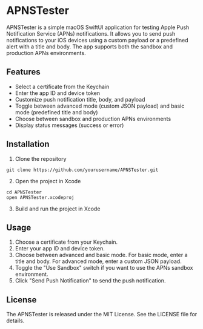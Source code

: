 # APNSTester
APNSTester is a simple macOS SwiftUI application for testing Apple Push Notification Service (APNs) notifications. It allows you to send push notifications to your iOS devices using a custom payload or a predefined alert with a title and body. The app supports both the sandbox and production APNs environments.

## Features
- Select a certificate from the Keychain
- Enter the app ID and device token
- Customize push notification title, body, and payload
- Toggle between advanced mode (custom JSON payload) and basic mode (predefined title and body)
- Choose between sandbox and production APNs environments
- Display status messages (success or error)

## Installation
1. Clone the repository
```
git clone https://github.com/yourusername/APNSTester.git
```
2. Open the project in Xcode
```
cd APNSTester
open APNSTester.xcodeproj
```
3. Build and run the project in Xcode

## Usage
1. Choose a certificate from your Keychain.
2. Enter your app ID and device token.
3. Choose between advanced and basic mode. For basic mode, enter a title and body. For advanced mode, enter a custom JSON payload.
4. Toggle the "Use Sandbox" switch if you want to use the APNs sandbox environment.
5. Click "Send Push Notification" to send the push notification.

## License
The APNSTester is released under the MIT License. See the LICENSE file for details.
